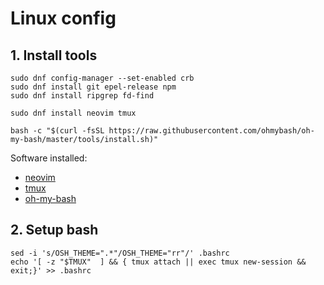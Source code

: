 # Linux config

## 1. Install tools
```
sudo dnf config-manager --set-enabled crb
sudo dnf install git epel-release npm
sudo dnf install ripgrep fd-find
```
```
sudo dnf install neovim tmux
```
```
bash -c "$(curl -fsSL https://raw.githubusercontent.com/ohmybash/oh-my-bash/master/tools/install.sh)"
```
Software installed:
* [neovim](https://github.com/neovim/neovim)
* [tmux](https://github.com/tmux/tmux/wiki)
* [oh-my-bash](https://github.com/ohmybash/oh-my-bash)

## 2. Setup bash
```
sed -i 's/OSH_THEME=".*"/OSH_THEME="rr"/' .bashrc
echo '[ -z "$TMUX"  ] && { tmux attach || exec tmux new-session && exit;}' >> .bashrc
```

